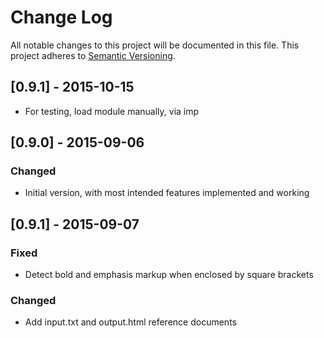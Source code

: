 # Change Log
All notable changes to this project will be documented in this file.
This project adheres to [Semantic Versioning](http://semver.org/).

## [0.9.1] - 2015-10-15
- For testing, load module manually, via imp

## [0.9.0] - 2015-09-06
### Changed
- Initial version, with most intended features implemented and working

## [0.9.1] - 2015-09-07
### Fixed
- Detect bold and emphasis markup when enclosed by square brackets

### Changed
- Add input.txt and output.html reference documents


